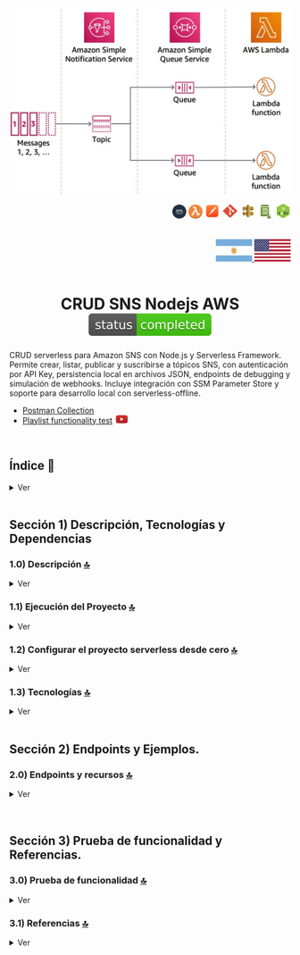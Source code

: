 ![Index app](../doc/assets/sns-example.png)
<div align="right">
  <img width="25" height="25" src="../doc/assets/icons/devops/png/aws.png" />
  <img width="25" height="25" src="../doc/assets/icons/aws/png/lambda.png" />
  <img width="27" height="27" src="../doc/assets/icons/devops/png/postman.png" />
  <img width="29" height="27" src="../doc/assets/icons/devops/png/git.png" />
  <img width="28" height="27" src="../doc/assets/icons/aws/png/api-gateway.png" />
  <img width="27" height="25" src="../doc/assets/icons/aws/png/parameter-store.png" />
  <img width="27" height="27" src="../doc/assets/icons/backend/javascript-typescript/png/nodejs.png" />
</div>

<br>

<br>


<div align="right"> 
  <a href="./README.es.md">
    <img src="../doc/assets/translation/arg-flag.jpg" width="65" height="40" />
  </a> 
  <a href="../README.md">
    <img src="../doc/assets/translation/eeuu-flag.jpg" width="65" height="40" />
  </a> 
</div>

<br>

<div align="center">

# CRUD SNS Nodejs AWS ![(status-completed)](../doc/assets/icons/badges/status-completed.svg)

</div>  

CRUD serverless para Amazon SNS con Node.js y Serverless Framework. Permite crear, listar, publicar y suscribirse a tópicos SNS, con autenticación por API Key, persistencia local en archivos JSON, endpoints de debugging y simulación de webhooks. Incluye integración con SSM Parameter Store y soporte para desarrollo local con serverless-offline.

*   [Postman Collection](../postman/collections/CRUD_SNS_AWS.postman_collection.json)   
*   [Playlist functionality test](https://www.youtube.com/playlist?list=PLCl11UFjHurDBEKoDX8LBe5PxRlUzkrXO) <a href="https://www.youtube.com/playlist?list=PLCl11UFjHurDBEKoDX8LBe5PxRlUzkrXO" target="_blank"> <img src="../doc/assets/social-networks/yt.png" width="25" /> </a>

<br>

## Índice 📜

<details>
 <summary> Ver </summary>
 
 <br>
 
### Sección 1) Descripción, Tecnologías y Referencias

 - [1.0) Descripción del Proyecto.](#10-descripción-)
 - [1.1) Ejecución del Proyecto.](#11-ejecución-del-proyecto-)
 - [1.2) Configurar el proyecto serverless desde cero](#12-configurar-el-proyecto-serverless-desde-cero-)
 - [1.3) Tecnologías.](#13-tecnologías-)

### Sección 2) Endpoints y Recursos
 
 - [2.0) EndPoints y recursos.](#20-endpoints-y-recursos-)

### Sección 3) Prueba de funcionalidad y Referencias
 
 - [3.0) Prueba de funcionalidad.](#30-prueba-de-funcionalidad-)
 - [3.1) Referencias.](#31-referencias-)

<br>

</details>


<br>

## Sección 1) Descripción, Tecnologías y Dependencias 


### 1.0) Descripción [🔝](#índice-) 

<details>
  <summary>Ver</summary>
 
 <br>

### 1.0.0) Descripción General

Este proyecto implementa un sistema CRUD completo para Amazon Simple Notification Service (SNS) utilizando Node.js y el Serverless Framework. El sistema permite la gestión completa de tópicos SNS, incluyendo su creación, listado, publicación de mensajes y gestión de suscripciones.

Características principales:
- Implementación de arquitectura serverless utilizando AWS Lambda
- Integración con Amazon SNS para mensajería pub/sub
- API RESTful protegida con API Key
- Gestión de configuración mediante SSM Parameter Store
- Soporte para desarrollo local con serverless-offline
- Manejo de eventos SNS y HTTP
- Implementación de patrones de diseño para mensajería asíncrona
- **Sistema de Webhooks**: Endpoints para recibir notificaciones SNS en modo offline
- **Persistencia de Datos**: Almacenamiento en archivos JSON para tópicos, suscripciones y notificaciones
- **Endpoints de Debug**: Herramientas para troubleshooting y monitoreo del estado del sistema
  - `/debug-topics`: Estado completo de tópicos con estadísticas de archivos
  - `/debug-subscriptions`: Estado completo de suscripciones con agrupación por tópico
  - `/list-notifications`: Notificaciones recibidas con filtrado y agrupación
- **Gestión de Tópicos**: Endpoints para crear y listar tópicos
  - `/create-manual-topic`: Crear nuevos tópicos SNS
  - `/list-topics`: Listar todos los tópicos disponibles
  - `/debug-topics`: Debug completo del estado de tópicos
- **Gestión de Suscripciones**: Endpoints para suscribirse y listar suscripciones
  - `/subscribe-topic`: Suscribirse a un tópico específico
  - `/list-all-subscriptions`: Todas las suscripciones con filtrado y estadísticas
  - `/list-subscription-topic/{topicName}`: Suscripciones de un tópico específico
- **Publicación de Mensajes**: Endpoints para publicar mensajes
  - `/publish-topic`: Publicar mensajes en un tópico específico
- **Webhooks y Notificaciones**: Endpoints para recibir y listar notificaciones
  - `/webhook/{topicName}`: Recibir notificaciones SNS (modo offline)
- **Validaciones Mejoradas**: Verificación de existencia de tópicos y validación de parámetros
- **Simulación Realista**: Comportamiento más cercano al SNS real con persistencia entre reinicios
- **Manejo de Errores Mejorado**: Mensajes más descriptivos y listado de recursos disponibles



<br>

### 1.0.1) Descripción Arquitectura y Funcionamiento

#### Arquitectura del Sistema

El sistema está compuesto por los siguientes componentes principales:

1. **API Gateway**
   - Punto de entrada para todas las peticiones HTTP
   - Implementa autenticación mediante API Key
   - Enruta las peticiones a las funciones Lambda correspondientes

2. **Funciones Lambda**
   - **Gestión de Tópicos**
     - `createManualTopic`: Crea nuevos tópicos SNS
     - `listTopics`: Lista todos los tópicos disponibles
     - `debugTopics`: Debug completo del estado de tópicos (modo offline)
   - **Publicación**
     - `publishTopic`: Publica mensajes en tópicos específicos
   - **Suscripciones**
     - `subscribeTopic`: Gestiona suscripciones a tópicos
     - `listSubscriptionTopic`: Lista suscripciones por tópico
     - `debugSubscriptions`: Debug completo del estado de suscripciones (modo offline)
   - **Webhooks y Notificaciones**
     - `webhookReceiver`: Recibe notificaciones SNS (modo offline)
     - `listNotifications`: Lista notificaciones recibidas con filtrado

3. **Amazon SNS**
   - Servicio de mensajería pub/sub
   - Gestiona tópicos y suscripciones
   - Distribuye mensajes a los suscriptores

4. **SSM Parameter Store**
   - Almacena configuración sensible
   - Gestiona variables de entorno
   - Configuración de endpoints y credenciales

<br>

<br>

#### Flujo de Datos e Implementación

#### Pasos del Flujo
1. **Crear Tópico** → Obtener TopicArn
2. **Listar Tópicos** → Verificar creación
3. **Debug de Tópicos** → Verificar estado completo (opcional)
4. **Suscribirse** → Obtener SubscriptionArn
5. **Debug de Suscripciones** → Verificar estado completo (opcional)
6. **Publicar Mensaje** → Enviar mensaje al tópico
7. **Recibir Notificación** → Webhook procesa la notificación
8. **Listar Notificaciones** → Verificar notificaciones recibidas
9. **Listar Suscripciones** → Verificar suscripciones

#### Configuración Local

El proyecto incluye configuración para desarrollo local:
- Serverless Offline para simular AWS Lambda
- SNS Offline para simular Amazon SNS
- SSM Offline para simular Parameter Store
- Puertos configurables para cada servicio

#### Sistema de Debugging y Monitoreo

El proyecto incluye endpoints especializados para debugging en modo offline:
- **Debug de Tópicos**: `/debug-topics` - Estado completo de tópicos con estadísticas
- **Debug de Suscripciones**: `/debug-subscriptions` - Estado completo de suscripciones con agrupación
- **Persistencia de Datos**: Archivos JSON para mantener estado entre reinicios
- **Webhooks Automáticos**: Endpoints para recibir notificaciones SNS simuladas

#### Seguridad

- Autenticación mediante API Key
- Variables de entorno gestionadas por SSM
- Credenciales AWS configuradas de forma segura
- Endpoints protegidos en API Gateway

#### Desarrollo y Despliegue

- Framework: Serverless v3
- Runtime: Node.js 18.x
- Región: us-east-1
- Memoria Lambda: 512MB
- Timeout: 10 segundos

#### Herramientas de Desarrollo

- **Endpoints de Debug**: Disponibles solo en modo offline para troubleshooting
- **Persistencia Local**: Archivos JSON en `.serverless/` para mantener estado
- **Simulación Realista**: Comportamiento similar al SNS real
- **Validaciones Mejoradas**: Verificación de existencia de recursos
- **Manejo de Errores**: Mensajes descriptivos y debugging facilitado

<br>

</details>


### 1.1) Ejecución del Proyecto [🔝](#índice-)

<details>
  <summary>Ver</summary>

* Creamos un entorno de trabajo a través de algún ide, podemos o no crear una carpeta raíz para el proyecto, nos posicionamos sobre la misma
```git
cd 'projectRootName'
```
* Una vez creado un entorno de trabajo a través de algún ide, clonamos el proyecto
```git
git clone https://github.com/andresWeitzel/SNS_NodeJS_AWS
```
* Nos posicionamos sobre el proyecto
```git
cd 'projectName'
```
* Instalamos la versión LTS de [Nodejs(v18)](https://nodejs.org/en/download)
* Instalamos el Serverless Framework globalmente si aún no lo hemos hecho. Recomiendo la version tres ya que es gratuita y no nos pide credenciales. Se puede usar la última version (cuatro) sin problemas, aunque es de pago.
```git
npm install -g serverless@3
```
* Verificamos la versión de Serverless instalada
```git
sls -v
```
* Instalamos todos los paquetes necesarios
```git
npm i
```
* Las variables ssm utilizadas en el proyecto se mantienen para simplificar el proceso de configuración del mismo. Es recomendado agregar el archivo correspondiente (serverless_ssm.yml) al .gitignore.
* El siguiente script configurado en el package.json del proyecto es el encargado de
   * Levantar serverless-offline (serverless-offline)
 ```git
  "scripts": {
    "serverless-offline": "sls offline start",
    "start": "npm run serverless-offline"
  },
```
* Ejecutamos la app desde terminal.
```git
npm start
```
* Si se presenta algún mensaje indicando qué el puerto 4567 ya está en uso, podemos terminar todos los procesos dependientes y volver a ejecutar la app
```git
npx kill-port 4567
npm start
```
 
 
<br>

</details>

### 1.2) Configurar el proyecto serverless desde cero [🔝](#índice-)

<details>
  <summary>Ver</summary>
 
 <br>
 
* Creamos un entorno de trabajo a través de algún ide, podemos o no crear una carpeta raíz para el proyecto, nos posicionamos sobre la misma
```git
cd 'projectRootName'
```
* Una vez creado un entorno de trabajo a través de algún ide, clonamos el proyecto
```git
git clone https://github.com/andresWeitzel/SNS_NodeJS_AWS
```
* Nos posicionamos sobre el proyecto
```git
cd 'projectName'
```
* Instalamos la última versión LTS de [Nodejs(v18)](https://nodejs.org/en/download)
* Instalamos Serverless Framework de forma global si es que aún no lo hemos realizado
```git
npm install -g serverless
```
* Verificamos la versión de Serverless instalada
```git
sls -v
```
* Inicializamos un template de serverles
```git
serverless create --template aws-nodejs
```
* Inicializamos un proyecto npm
```git
npm init -y
```
* Instalamos serverless offline
```git
npm i serverless-offline --save-dev
```
* Agregamos el plugin al .yml
```git
plugins:
  - serverless-offline
```
* Instalamos serverless ssm
```git
npm i serverless-offline-ssm --save-dev
```
* Agregamos el plugin al .yml
```git
plugins:
  - serverless-offline-ssm
  - serverless-offline
```
* Instalamos serverless sns
```git
npm i serverless-offline-sns --save-dev
```
* Agregamos el plugin al .yml
```git
plugins:
  - serverless-offline-sns
  - serverless-offline-ssm
  - serverless-offline
```
* Instalamos serverless, este deberá ser necesario para el uso de SNS
```git
npm i serverless --save-dev
```
* Instalamos el plugin para el uso de sns (aws-sdk-v3)
```git
npm i @aws-sdk/client-sns --save-dev
```
* Para la configuración de puertos, topics, etc, (de este plugin) dirigirse a la [página de serverless, sección plugins](https://www.serverless.com/plugins/serverless-offline-sns) y para los recursos SNS [página de serverless, sección eventos sns](https://www.serverless.com/framework/docs/providers/aws/events/sns/)
* Las variables ssm utilizadas en el proyecto se mantienen para simplificar el proceso de configuración del mismo. Es recomendado agregar el archivo correspondiente (serverless_ssm.yml) al .gitignore.
* Instalamos la dependencia para la ejecución de scripts en paralelo
``` git
npm i concurrently
``` 
* El siguiente script configurado en el package.json del proyecto es el encargado de
   * Levantar serverless-offline (serverless-offline)
 ```git
  "scripts": {
    "serverless-offline": "sls offline start",
    "start": "npm run serverless-offline"
  },
```
* Ejecutamos la app desde terminal.
```git
npm start
```
* Si se presenta algún mensaje indicando qué el puerto 4567 ya está en uso, podemos terminar todos los procesos dependientes y volver a ejecutar la app
```git
npx kill-port 4567
npm start
```
* `Importante: ` Esta es una configuración inicial, se omiten pasos para simplificar la documentación. Para más información al respecto, dirigirse a la [página oficial de serverless, sección plugins](https://www.serverless.com/plugins)


</details>


### 1.3) Tecnologías [🔝](#índice-) 

<details>
  <summary>Ver</summary>
 
 <br>
 
### Tecnologías Implementadas

| **Tecnologías** | **Versión** | **Finalidad** |               
| ------------- | ------------- | ------------- |
| [SDK](https://www.serverless.com/framework/docs/guides/sdk/) | 4.3.2  | Inyección Automática de Módulos para Lambdas |
| [Serverless Framework Core v3](https://www.serverless.com//blog/serverless-framework-v3-is-live) | 3.23.0 | Core Servicios AWS |
| [Serverless Plugin](https://www.serverless.com/plugins/) | 6.2.2  | Librerías para la Definición Modular |
| [Systems Manager Parameter Store (SSM)](https://docs.aws.amazon.com/systems-manager/latest/userguide/systems-manager-parameter-store.html) | 3.0 | Manejo de Variables de Entorno |
| [Amazon Simple Queue Service (SQS)](https://docs.aws.amazon.com/AWSSimpleQueueService/latest/SQSDeveloperGuide/welcome.html) | 7.0 | Servicio de colas de mensajes distribuidos | 
| [Elastic MQ](https://github.com/softwaremill/elasticmq) | 1.3 | Interfaz compatible con SQS (msg memory) | 
| [Amazon Api Gateway](https://docs.aws.amazon.com/apigateway/latest/developerguide/welcome.html) | 2.0 | Gestor, Autenticación, Control y Procesamiento de la Api | 
| [NodeJS](https://nodejs.org/en/) | 14.18.1  | Librería JS |
| [VSC](https://code.visualstudio.com/docs) | 1.72.2  | IDE |
| [Postman](https://www.postman.com/downloads/) | 10.11  | Cliente Http |
| [CMD](https://learn.microsoft.com/en-us/windows-server/administration/windows-commands/cmd) | 10 | Símbolo del Sistema para linea de comandos | 
| [Git](https://git-scm.com/downloads) | 2.29.1  | Control de Versiones |



</br>


### Plugins Implementados.

| **Plugin** | **Descarga** |               
| -------------  | ------------- |
| serverless-offline |  https://www.serverless.com/plugins/serverless-offline |
| serverless-offline-ssm |  https://www.npmjs.com/package/serverless-offline-ssm |
| serverless-offline-sqs | https://www.npmjs.com/package/serverless-offline-sqs |


</br>

### Extensiones VSC Implementados.

| **Extensión** |              
| -------------  | 
| Prettier - Code formatter |
| YAML - Autoformatter .yml (alt+shift+f) |
| DotENV |

<br>

</details>


<br>



## Sección 2) Endpoints y Ejemplos. 


### 2.0) Endpoints y recursos [🔝](#índice-)

<details>
  <summary>Ver</summary>

<br>

### 2.0.0) Descripción de Endpoints

El proyecto implementa un CRUD completo para Amazon SNS con los siguientes endpoints:

#### **Endpoints Principales (CRUD)**

| **Endpoint** | **Método** | **Descripción** | **Autenticación** |
|-------------|------------|----------------|------------------|
| `/create-manual-topic` | POST | Crea un nuevo tópico SNS | Requiere API Key |
| `/list-topics` | GET | Lista todos los tópicos SNS disponibles | Requiere API Key |
| `/publish-topic` | POST | Publica un mensaje en un tópico específico | Requiere API Key |
| `/subscribe-topic` | POST | Suscribe un endpoint a un tópico específico | Requiere API Key |
| `/list-subscription-topic/{topicName}` | GET | Lista todas las suscripciones de un tópico específico | Requiere API Key |
| `/list-all-subscriptions` | GET | Lista todas las suscripciones de todos los tópicos | Requiere API Key |

#### **Endpoints de Webhook y Notificaciones**

| **Endpoint** | **Método** | **Descripción** | **Autenticación** |
|-------------|------------|----------------|------------------|
| `/webhook/{topicName}` | POST | Recibe notificaciones SNS (modo offline) | Público |
| `/list-notifications` | GET | Lista todas las notificaciones recibidas | Requiere API Key |

#### **Endpoints de Debugging y Monitoreo**

| **Endpoint** | **Método** | **Descripción** | **Autenticación** |
|-------------|------------|----------------|------------------|
| `/debug-topics` | GET | Debug completo del estado de tópicos | Requiere API Key |
| `/debug-subscriptions` | GET | Debug completo del estado de suscripciones | Requiere API Key |

### 2.0.1) Detalles de Implementación

#### Create Manual Topic
- **Endpoint**: POST `/create-manual-topic`
- **Descripción**: Crea un nuevo tópico SNS con persistencia
- **Handler**: `src/lambdas/topic/createManualTopic.handler`
- **Funcionalidad**:
  - Guarda tópico en archivo JSON
  - Valida nombre del tópico
  - Retorna ARN simulado

#### List Topics 
- **Endpoint**: GET `/list-topics`
- **Descripción**: Lista tópicos desde archivo JSON
- **Handler**: `src/lambdas/topic/listTopics.handler`
- **Funcionalidad**:
  - Lee desde archivo persistente
  - No incluye tópicos de ejemplo automáticamente
  - Muestra solo tópicos creados por el usuario

#### Publish Topic 
- **Endpoint**: POST `/publish-topic`
- **Descripción**: Publica mensaje con validación de tópico
- **Handler**: `src/lambdas/publish/publishTopic.handler`
- **Funcionalidad**:
  - Valida que el tópico existe
  - Simula envío a suscriptores
  - Retorna información de delivery

#### Subscribe Topic 
- **Endpoint**: POST `/subscribe-topic`
- **Descripción**: Suscribe con validación y webhook automático
- **Handler**: `src/lambdas/subscribe/subscribeTopic.handler`
- **Funcionalidad**:
  - Valida existencia del tópico
  - Usa webhook automático: `http://127.0.0.1:4000/dev/webhook/{topicName}`
  - Guarda suscripción en archivo JSON

#### List Subscription Topic
- **Endpoint**: GET `/list-subscription-topic/{topicName}`
- **Descripción**: Lista suscripciones de un tópico específico
- **Handler**: `src/lambdas/subscribe/listSubscriptionTopic.handler`
- **Características**:
  - **Path Parameter**: El nombre del tópico se especifica en la URL
  - **Validación**: Verifica que el topicName esté presente en la URL
  - **Persistencia**: Lee suscripciones desde archivo JSON
  - **Información Detallada**: Muestra datos completos de cada suscripción
  - **Conteo**: Proporciona el total de suscripciones del tópico

#### List All Subscriptions
- **Endpoint**: GET `/list-all-subscriptions`
- **Descripción**: Lista todas las suscripciones de todos los tópicos
- **Handler**: `src/lambdas/subscribe/listAllSubscriptions.handler`
- **Funcionalidad**:
  - Lista todas las suscripciones del sistema
  - Filtrado opcional por tópico: `?topicName=X`
  - Filtrado opcional por protocolo: `?protocol=Y`
  - Filtrado combinado: `?topicName=X&protocol=Y`
  - Agrupación por tópico y protocolo
  - Estadísticas detalladas del sistema
  - Información de archivos de persistencia

#### Webhook Receiver
- **Endpoint**: POST `/webhook/{topicName}`
- **Descripción**: Recibe notificaciones SNS
- **Handler**: `src/lambdas/webhook/webhookReceiver.handler`
- **Funcionalidad**:
  - Recibe notificaciones HTTP
  - Guarda en archivo JSON
  - Responde 200 OK para evitar reintentos

#### List Notifications 
- **Endpoint**: GET `/list-notifications`
- **Descripción**: Lista notificaciones recibidas
- **Handler**: `src/lambdas/webhook/listNotifications.handler`
- **Funcionalidad**:
  - Filtrado por tópico
  - Agrupación por tópico
  - Información detallada de cada notificación

#### Debug Endpoints 
- **Endpoints**: `/debug-topics`, `/debug-subscriptions`, `/list-all-subscriptions`, `/list-notifications`
- **Descripción**: Herramientas de debugging y monitoreo
- **Características**:
  - Estado actual del sistema
  - Información detallada de archivos
  - Estadísticas de uso
  - Filtrado y agrupación de datos
  - Solo disponible en modo offline


<br>

### 2.0.2) Configuración de Seguridad

Todos los endpoints están protegidos con API Key. La configuración se realiza a través de:
- API Gateway con clave API (`xApiKey`)
- Variables de entorno gestionadas por SSM Parameter Store

</details>


<br>

<br>



## Sección 3) Prueba de funcionalidad y Referencias. 


### 3.0) Prueba de funcionalidad [🔝](#índice-)

<details>
  <summary>Ver</summary>

<br>

### 3.0.0) Configuración del Entorno de Pruebas

1. **Variables de Entorno en Postman**
   | **Variable** | **Valor** | **Descripción** |
   |-------------|-----------|----------------|
   | `base_url` | `http://localhost:4000/dev` | URL base para las peticiones |
   | `x-api-key` | `f98d8cd98h73s204e3456998ecl9427j` | API Key para autenticación |
   | `bearer_token` | `Bearer eyJhbGciOiJIUzI1NiIsInR5cCI6IkpXVCJ9.eyJzdWIiOiIxMjM0NTY3ODkwIiwibmFtZSI6IkpvaG4gRG9lIiwiaWF0IjoxNTE2MjM5MDIyfQ.SflKxwRJSMeKKF2QT4fwpMeJf36POk6yJV_adQssw5c` | Token Bearer para autenticación |

2. **Headers Necesarios**
   ```json
   {
     "x-api-key": "{{x-api-key}}",
     "Authorization": "{{bearer_token}}",
     "Content-Type": "application/json"
   }
   ```

### 3.0.1) Ejemplos de Uso

#### 1. Crear un Tópico

##### Request (POST)

```postman
curl --location 'http://localhost:4000/dev/create-manual-topic' \
--header 'x-api-key: f98d8cd98h73s204e3456998ecl9427j' \
--header 'Authorization: Bearer eyJhbGciOiJIUzI1NiIsInR5cCI6IkpXVCJ9.eyJzdWIiOiIxMjM0NTY3ODkwIiwibmFtZSI6IkpvaG4gRG9lIiwiaWF0IjoxNTE2MjM5MDIyfQ.SflKxwRJSMeKKF2QT4fwpMeJf36POk6yJV_adQssw5c' \
--header 'Content-Type: application/json' \
--data '{
    "name": "MiTópicoPrueba"
}'
```

##### Response (200 OK)

```json
{
    "statusCode": 200,
    "body": {
        "message": "Topic created successfully (Offline)",
        "topicArn": "arn:aws:sns:us-east-1:123456789012:MiTópicoPrueba",
        "topicName": "MiTópicoPrueba",
        "note": "Topic is now available in the list-topics endpoint"
    }
}
```

##### Response (400 Bad Request)

```json
{
    "statusCode": 400,
    "body": "Bad request, check request body attributes. Missing or incorrect"
}
```

##### Response (401 Unauthorized)

```json
{
    "statusCode": 401,
    "body": "Not authenticated, check x_api_key"
}
```

<br>

#### 2. Listar Tópicos

##### Request (GET)

```postman
curl --location 'http://localhost:4000/dev/list-topics' \
--header 'x-api-key: f98d8cd98h73s204e3456998ecl9427j' \
--header 'Authorization: Bearer eyJhbGciOiJIUzI1NiIsInR5cCI6IkpXVCJ9.eyJzdWIiOiIxMjM0NTY3ODkwIiwibmFtZSI6IkpvaG4gRG9lIiwiaWF0IjoxNTE2MjM5MDIyfQ.SflKxwRJSMeKKF2QT4fwpMeJf36POk6yJV_adQssw5c'
```

##### Response (200 OK)

```json
{
    "statusCode": 200,
    "body": {
        "message": "Topics retrieved successfully (Offline)",
        "topics": [
            {
                "TopicArn": "arn:aws:sns:us-east-1:123456789012:MiTópicoPrueba",
                "TopicName": "MiTópicoPrueba"
            }
        ],
        "totalTopics": 1
    }
}
```

##### Response (401 Unauthorized)

```json
{
    "statusCode": 401,
    "body": "Not authenticated, check x_api_key"
}
```

<br>

#### 3. Debug de Tópicos

##### Request (GET)

```postman
curl --location 'http://localhost:4000/dev/debug-topics' \
--header 'x-api-key: f98d8cd98h73s204e3456998ecl9427j' \
--header 'Authorization: Bearer eyJhbGciOiJIUzI1NiIsInR5cCI6IkpXVCJ9.eyJzdWIiOiIxMjM0NTY3ODkwIiwibmFtZSI6IkpvaG4gRG9lIiwiaWF0IjoxNTE2MjM5MDIyfQ.SflKxwRJSMeKKF2QT4fwpMeJf36POk6yJV_adQssw5c'
```

##### Response (200 OK)

```json
{
    "statusCode": 200,
    "body": {
        "message": "Debug information retrieved successfully",
        "stats": {
            "totalTopics": 2,
            "fileExists": true,
            "fileSize": "1.2 KB",
            "lastModified": "2025-07-16T14:05:12.193Z"
        },
        "topics": [
            {
                "TopicArn": "arn:aws:sns:us-east-1:123456789012:MiTópicoPrueba",
                "TopicName": "MiTópicoPrueba",
                "createdAt": "2025-07-16T14:05:12.193Z"
            },
            {
                "TopicArn": "arn:aws:sns:us-east-1:123456789012:OtroTópico",
                "TopicName": "OtroTópico",
                "createdAt": "2025-07-16T14:05:12.200Z"
            }
        ],
        "fileInfo": {
            "filePath": "/path/to/.serverless/offline-topics.json",
            "fileExists": true,
            "fileSize": "1.2 KB",
            "lastModified": "2025-07-16T14:05:12.193Z"
        }
    }
}
```

##### Response (401 Unauthorized)

```json
{
    "statusCode": 401,
    "body": "Not authenticated, check x_api_key"
}
```

<br>

#### 4. Suscribirse a un Tópico

##### Request (POST)

```postman
curl --location 'http://localhost:4000/dev/subscribe-topic' \
--header 'x-api-key: f98d8cd98h73s204e3456998ecl9427j' \
--header 'Authorization: Bearer eyJhbGciOiJIUzI1NiIsInR5cCI6IkpXVCJ9.eyJzdWIiOiIxMjM0NTY3ODkwIiwibmFtZSI6IkpvaG4gRG9lIiwiaWF0IjoxNTE2MjM5MDIyfQ.SflKxwRJSMeKKF2QT4fwpMeJf36POk6yJV_adQssw5c' \
--header 'Content-Type: application/json' \
--data '{
    "topicName": "MiTópicoPrueba",
    "protocol": "http",
    "endpoint": "http://127.0.0.1:4000/dev/webhook/MiTópicoPrueba"
}'
```

##### Response (200 OK)

```json
{
    "statusCode": 200,
    "body": {
        "message": "Successfully subscribed to topic (Offline)",
        "subscriptionArn": "arn:aws:sns:us-east-1:123456789012:MiTópicoPrueba:1752674712193",
        "topicName": "MiTópicoPrueba",
        "topicArn": "arn:aws:sns:us-east-1:123456789012:MiTópicoPrueba",
        "protocol": "http",
        "endpoint": "http://127.0.0.1:4000/dev/webhook/MiTópicoPrueba"
    }
}
```

##### Response (400 Bad Request - Topic Not Found)

```json
{
    "statusCode": 400,
    "body": {
        "message": "Topic does not exist",
        "requestedTopic": "TópicoInexistente",
        "availableTopics": ["MiTópicoPrueba", "OtroTópico"]
    }
}
```

##### Response (400 Bad Request - Missing Parameters)

```json
{
    "statusCode": 400,
    "body": "Bad request, check request body attributes. Missing or incorrect"
}
```

<br>

#### 5. Webhook Receiver

##### Request (POST)

```postman
curl --location 'http://localhost:4000/dev/webhook/Topic1' \
--header 'Content-Type: application/json' \
--data '{
    "Type": "Notification",
    "MessageId": "msg_1752674712193_abc123def",
    "TopicArn": "arn:aws:sns:us-east-1:123456789012:Topic1",
    "Message": "Este es un mensaje de prueba",
    "Subject": "Asunto de Prueba",
    "Timestamp": "2025-07-16T14:05:12.193Z",
    "SignatureVersion": "1",
    "Signature": "example-signature",
    "SigningCertURL": "https://sns.us-east-1.amazonaws.com/SimpleNotificationService-0000000000000000000000.pem"
}'
```

##### Response (200 OK)

```json
{
    "statusCode": 200,
    "body": {
        "message": "Notification received successfully",
        "topicName": "Topic1",
        "messageId": "msg_1752674712193_abc123def",
        "receivedAt": "2025-07-16T14:05:12.200Z"
    }
}
```

##### Response (400 Bad Request)

```json
{
    "statusCode": 400,
    "body": "Invalid notification format"
}
```

<br>

#### 6. Listar Todas las Suscripciones

##### Request (GET)

```postman
curl --location 'http://localhost:4000/dev/list-all-subscriptions' \
--header 'x-api-key: f98d8cd98h73s204e3456998ecl9427j' \
--header 'Authorization: Bearer eyJhbGciOiJIUzI1NiIsInR5cCI6IkpXVCJ9.eyJzdWIiOiIxMjM0NTY3ODkwIiwibmFtZSI6IkpvaG4gRG9lIiwiaWF0IjoxNTE2MjM5MDIyfQ.SflKxwRJSMeKKF2QT4fwpMeJf36POk6yJV_adQssw5c'
```

##### Response (200 OK)

```json
{
    "statusCode": 200,
    "body": {
        "message": "All subscriptions retrieved successfully",
        "filters": {
            "topicName": "none",
            "protocol": "none"
        },
        "stats": {
            "totalSubscriptions": 3,
            "filteredSubscriptions": 3,
            "totalTopics": 2,
            "topicsWithSubscriptions": 2,
            "protocolsUsed": ["http"],
            "subscriptionsByTopicCount": {
                "Topic1": 2,
                "Topic2": 1
            },
            "subscriptionsByProtocolCount": {
                "http": 3
            }
        },
        "subscriptions": [...],
        "subscriptionsByTopic": {...},
        "subscriptionsByProtocol": {...},
        "allTopics": [...]
    }
}
```

<br>

#### 7. Listar Suscripciones de un Tópico Específico

##### Request (GET)

```postman
curl --location 'http://localhost:4000/dev/list-subscription-topic/Topic1' \
--header 'x-api-key: f98d8cd98h73s204e3456998ecl9427j' \
--header 'Authorization: Bearer eyJhbGciOiJIUzI1NiIsInR5cCI6IkpXVCJ9.eyJzdWIiOiIxMjM0NTY3ODkwIiwibmFtZSI6IkpvaG4gRG9lIiwiaWF0IjoxNTE2MjM5MDIyfQ.SflKxwRJSMeKKF2QT4fwpMeJf36POk6yJV_adQssw5c'
```

##### Response (200 OK)

```json
{
    "statusCode": 200,
    "body": {
        "message": "Subscriptions retrieved successfully (Offline)",
        "topicName": "Topic1",
        "topicArn": "arn:aws:sns:us-east-1:123456789012:Topic1",
        "subscriptions": [
            {
                "SubscriptionArn": "arn:aws:sns:us-east-1:123456789012:Topic1:1752674712193",
                "TopicArn": "arn:aws:sns:us-east-1:123456789012:Topic1",
                "Protocol": "http",
                "Endpoint": "http://127.0.0.1:4000/dev/webhook/Topic1",
                "Attributes": {
                    "Enabled": "true"
                },
                "createdAt": "2025-07-16T14:05:12.193Z"
            }
        ],
        "totalSubscriptions": 1
    }
}
```

<br>

#### 8. Debug de Suscripciones

##### Request (GET)

```postman
curl --location 'http://localhost:4000/dev/debug-subscriptions' \
--header 'x-api-key: f98d8cd98h73s204e3456998ecl9427j' \
--header 'Authorization: Bearer eyJhbGciOiJIUzI1NiIsInR5cCI6IkpXVCJ9.eyJzdWIiOiIxMjM0NTY3ODkwIiwibmFtZSI6IkpvaG4gRG9lIiwiaWF0IjoxNTE2MjM5MDIyfQ.SflKxwRJSMeKKF2QT4fwpMeJf36POk6yJV_adQssw5c'
```

##### Response (200 OK)

```json
{
    "statusCode": 200,
    "body": {
        "message": "Debug information retrieved successfully",
        "stats": {
            "totalSubscriptions": 3,
            "totalTopics": 2,
            "fileExists": true,
            "fileSize": "2.1 KB",
            "lastModified": "2025-07-16T14:05:12.193Z"
        },
        "subscriptions": [...],
        "topics": [...],
        "subscriptionsByTopic": {
            "Topic1": [...],
            "Topic2": [...]
        },
        "fileInfo": {
            "filePath": "/path/to/.serverless/offline-subscriptions.json",
            "fileExists": true,
            "fileSize": "2.1 KB",
            "lastModified": "2025-07-16T14:05:12.193Z"
        }
    }
}
```

<br>

#### 9. Publicar Mensaje

##### Request (POST)

```postman
curl --location 'http://localhost:4000/dev/publish-topic' \
--header 'x-api-key: f98d8cd98h73s204e3456998ecl9427j' \
--header 'Authorization: Bearer eyJhbGciOiJIUzI1NiIsInR5cCI6IkpXVCJ9.eyJzdWIiOiIxMjM0NTY3ODkwIiwibmFtZSI6IkpvaG4gRG9lIiwiaWF0IjoxNTE2MjM5MDIyfQ.SflKxwRJSMeKKF2QT4fwpMeJf36POk6yJV_adQssw5c' \
--header 'Content-Type: application/json' \
--data '{
    "topicName": "MiTópicoPrueba",
    "message": "Este es un mensaje de prueba",
    "subject": "Asunto de Prueba"
}'
```

##### Response (200 OK)

```json
{
    "statusCode": 200,
    "body": {
        "message": "Message published successfully (Offline)",
        "messageId": "msg_1752674712193_abc123def",
        "topicName": "MiTópicoPrueba",
        "topicArn": "arn:aws:sns:us-east-1:123456789012:MiTópicoPrueba",
        "deliveredToSubscriptions": 1,
        "note": "Notifications were simulated. Check webhook endpoint for actual delivery."
    }
}
```

##### Response (400 Bad Request - Topic Not Found)

```json
{
    "statusCode": 400,
    "body": {
        "message": "Topic does not exist",
        "requestedTopic": "TópicoInexistente",
        "availableTopics": ["MiTópicoPrueba", "OtroTópico"]
    }
}
```

<br>

#### 10. Listar Notificaciones Recibidas

##### Request (GET)

```postman
curl --location 'http://localhost:4000/dev/list-notifications' \
--header 'x-api-key: f98d8cd98h73s204e3456998ecl9427j' \
--header 'Authorization: Bearer eyJhbGciOiJIUzI1NiIsInR5cCI6IkpXVCJ9.eyJzdWIiOiIxMjM0NTY3ODkwIiwibmFtZSI6IkpvaG4gRG9lIiwiaWF0IjoxNTE2MjM5MDIyfQ.SflKxwRJSMeKKF2QT4fwpMeJf36POk6yJV_adQssw5c'
```

##### Request con Filtro por Tópico (GET)

```postman
curl --location 'http://localhost:4000/dev/list-notifications?topicName=Topic1' \
--header 'x-api-key: f98d8cd98h73s204e3456998ecl9427j' \
--header 'Authorization: Bearer eyJhbGciOiJIUzI1NiIsInR5cCI6IkpXVCJ9.eyJzdWIiOiIxMjM0NTY3ODkwIiwibmFtZSI6IkpvaG4gRG9lIiwiaWF0IjoxNTE2MjM5MDIyfQ.SflKxwRJSMeKKF2QT4fwpMeJf36POk6yJV_adQssw5c'
```

##### Response (200 OK)

```json
{
    "statusCode": 200,
    "body": {
        "message": "Notifications retrieved successfully",
        "filters": {
            "topicName": "none"
        },
        "stats": {
            "totalNotifications": 3,
            "filteredNotifications": 3,
            "topicsWithNotifications": 2
        },
        "notifications": [
            {
                "id": "notif_1752674712193_abc123",
                "topicName": "Topic1",
                "topicArn": "arn:aws:sns:us-east-1:123456789012:Topic1",
                "message": "Este es un mensaje de prueba",
                "subject": "Asunto de Prueba",
                "messageId": "msg_1752674712193_abc123def",
                "timestamp": "2025-07-16T14:05:12.193Z",
                "receivedAt": "2025-07-16T14:05:12.200Z"
            }
        ],
        "notificationsByTopic": {...}
    }
}
```

<br>

### 3.0.2) Información de Debugging

#### 📊 **Información que proporcionan los endpoints de debug**

##### **`/debug-topics`**
- Número total de tópicos
- Lista completa de tópicos con ARNs
- Nombres de tópicos disponibles
- Ruta del archivo de persistencia
- Estado del archivo (existe/no existe)
- Contenido del archivo JSON
- Estadísticas del archivo (tamaño, fechas)

##### **`/debug-subscriptions`**
- Número total de suscripciones
- Número total de tópicos
- Lista completa de suscripciones
- Lista completa de tópicos
- Agrupación de suscripciones por tópico
- Nombres de tópicos disponibles
- Información de archivos de persistencia
- Estadísticas detalladas

#### 🔧 **Troubleshooting con Debug Endpoints**

##### **Problema: "Topic does not exist"**
```bash
# Verificar qué tópicos están disponibles
curl -X GET "http://localhost:4000/dev/debug-topics" \
  -H "x-api-key: f98d8cd98h73s204e3456998ecl9427j"
```

##### **Problema: Suscripción no funciona**
```bash
# Verificar estado de suscripciones
curl -X GET "http://localhost:4000/dev/debug-subscriptions" \
  -H "x-api-key: f98d8cd98h73s204e3456998ecl9427j"

# Ver todas las suscripciones
curl -X GET "http://localhost:4000/dev/list-all-subscriptions" \
  -H "x-api-key: f98d8cd98h73s204e3456998ecl9427j"

# Ver suscripciones de un tópico específico
curl -X GET "http://localhost:4000/dev/list-subscription-topic/Topic1" \
  -H "x-api-key: f98d8cd98h73s204e3456998ecl9427j"
```

##### **Problema: No se reciben notificaciones**
```bash
# Verificar notificaciones recibidas
curl -X GET "http://localhost:4000/dev/list-notifications" \
  -H "x-api-key: f98d8cd98h73s204e3456998ecl9427j"
```

##### **Problema: Datos se pierden al reiniciar**
```bash
# Verificar persistencia de archivos
curl -X GET "http://localhost:4000/dev/debug-topics" \
  -H "x-api-key: f98d8cd98h73s204e3456998ecl9427j"
```

#### 📋 **Flujo de Debugging Recomendado**

1. **Crear tópico** → Verificar con `/debug-topics`
2. **Suscribirse** → Verificar con `/debug-subscriptions` o `/list-all-subscriptions`
3. **Publicar mensaje** → Verificar con `/list-notifications`
4. **Si hay problemas** → Usar endpoints de debug para diagnosticar
   - **Suscripciones**: `/list-all-subscriptions` o `/list-subscription-topic/{topicName}`
   - **Tópicos**: `/debug-topics`
   - **Notificaciones**: `/list-notifications`

#### ⚠️ **Limitaciones de los Endpoints de Debug**

- **Solo modo offline**: No funcionan en producción
- **Requieren API Key**: Necesitan autenticación
- **Solo para desarrollo**: No usar en producción
- **Información sensible**: Pueden mostrar rutas de archivos

### 3.0.3) Notas Importantes

1. **Desarrollo Local Mejorado**
   - Asegúrate de que el servidor local esté corriendo (`npm start`)
   - Verifica que los puertos configurados estén disponibles
   - Los mensajes SNS se simulan localmente con persistencia en archivos JSON
   - Los datos persisten entre reinicios del servidor

2. **Sistema de Webhooks**
   - Los webhooks automáticos usan: `http://127.0.0.1:4000/dev/webhook/{topicName}`
   - Las notificaciones se guardan en `.serverless/offline-notifications.json`
   - Puedes ver las notificaciones recibidas con `/list-notifications`

3. **Persistencia de Datos**
   - Tópicos: `.serverless/offline-topics.json`
   - Suscripciones: `.serverless/offline-subscriptions.json`
   - Notificaciones: `.serverless/offline-notifications.json`
   - Los archivos se crean automáticamente al usar los endpoints

4. **Endpoints de Debug y Monitoreo**
   - `/debug-topics`: Estado completo de tópicos con estadísticas
   - `/debug-subscriptions`: Estado completo de suscripciones con agrupación
   - `/list-all-subscriptions`: Todas las suscripciones con filtrado y estadísticas
   - `/list-subscription-topic`: Suscripciones de un tópico específico
   - `/list-notifications`: Notificaciones recibidas con filtrado
   - Solo disponibles en modo offline
   - Útiles para troubleshooting y monitoreo

5. **Manejo de Errores Mejorado**
   - Códigos de error comunes:
     - 400: Bad Request (datos inválidos, tópico no existe)
     - 401: Unauthorized (API Key inválida)
     - 404: Not Found (recurso no encontrado)
     - 500: Internal Server Error
   - Mensajes de error más descriptivos
   - Lista de tópicos disponibles en errores

6. **Validaciones**
   - Verificación de existencia de tópicos antes de suscribirse
   - Validación de parámetros de entrada
   - Prevención de tópicos duplicados

7. **Flujo de Trabajo Recomendado**
   1. Crear tópico con `/create-manual-topic`
   2. Verificar con `/list-topics` o `/debug-topics`
   3. Suscribirse con `/subscribe-topic`
   4. Verificar suscripción con `/list-subscription-topic/{topicName}` o `/list-all-subscriptions`
   5. Publicar mensaje con `/publish-topic`
   6. Ver notificaciones con `/list-notifications`

8. **Limitaciones en Desarrollo Local**
   - Las suscripciones por email no envían correos reales
   - Los ARNs son simulados pero consistentes
   - Las notificaciones se simulan pero se guardan para debugging
   - Los webhooks HTTP funcionan completamente

<br>

</details>



### 3.1) Referencias [🔝](#índice-)

<details>
  <summary>Ver</summary>
 
 <br>

### Documentación Oficial

* [Serverless Framework Documentation](https://www.serverless.com/framework/docs)
* [AWS SNS Documentation](https://docs.aws.amazon.com/sns/)
* [AWS SDK for JavaScript v3](https://docs.aws.amazon.com/AWSJavaScriptSDK/v3/latest/index.html)
* [AWS Lambda Documentation](https://docs.aws.amazon.com/lambda/)
* [API Gateway Documentation](https://docs.aws.amazon.com/apigateway/)

### Tutoriales y Ejemplos

* [Tutorial aws-sdk v2](https://unpkg.com/browse/serverless-offline-sns@0.65.0/README.md)
* [Amazon Simple Notification Service (SNS) JavaScript SDK v3 code examples](https://github.com/awsdocs/aws-doc-sdk-examples/tree/main/javascriptv3/example_code/sns)
* [Serverless Framework Examples](https://github.com/serverless/examples)
* [AWS SNS Best Practices](https://docs.aws.amazon.com/sns/latest/dg/sns-best-practices.html)
* [Serverless Offline Plugin](https://github.com/dherault/serverless-offline)

### Herramientas y Recursos

* [Postman Documentation](https://learning.postman.com/docs/getting-started/introduction/)
* [Node.js Documentation](https://nodejs.org/en/docs/)
* [AWS CloudFormation Documentation](https://docs.aws.amazon.com/AWSCloudFormation/latest/UserGuide/Welcome.html)
* [AWS Systems Manager Parameter Store](https://docs.aws.amazon.com/systems-manager/latest/userguide/systems-manager-parameter-store.html)

### Comunidad y Soporte

* [Serverless Framework Forum](https://forum.serverless.com/)
* [AWS Developer Forums](https://forums.aws.amazon.com/)
* [Stack Overflow - Serverless Framework](https://stackoverflow.com/questions/tagged/serverless-framework)
* [GitHub Issues - Serverless Framework](https://github.com/serverless/serverless/issues)

### Videos y Cursos

* [AWS SNS Tutorial](https://www.youtube.com/watch?v=m3hHhPwv1OU)
* [Serverless Framework Crash Course](https://www.youtube.com/watch?v=71cd5XerKss)
* [AWS Lambda & API Gateway Tutorial](https://www.youtube.com/watch?v=71cd5XerKss)

<br>

</details>



